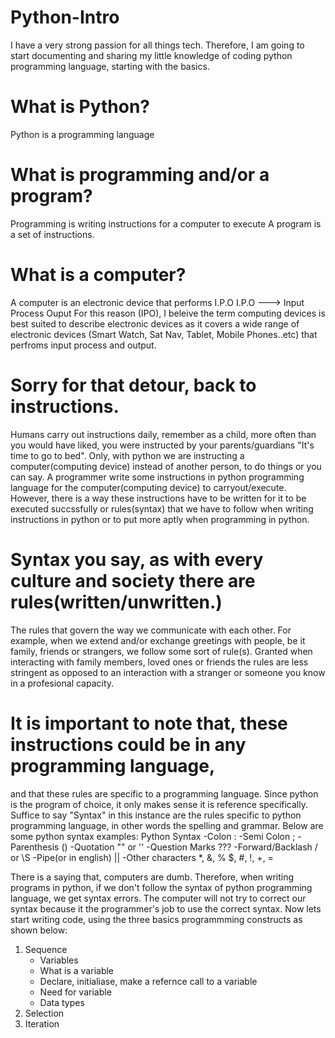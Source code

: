 # Python-Intro
I have a very strong passion for all things tech. Therefore, I am going to start documenting and sharing my little knowledge of coding python programming language, starting with the basics.

# What is Python?
Python is a programming language
# What is programming and/or a program?
Programming is writing instructions for a computer to execute
A program is a set of instructions.
# What is a computer?
A computer is an electronic device that performs I.P.O
I.P.O ---> Input Process Ouput
For this reason (IPO), I beleive the term computing devices is best suited to describe electronic devices as it covers a wide range of electronic devices (Smart Watch, Sat Nav, Tablet, Mobile Phones..etc) that perfroms input process and output.

# Sorry for that detour, back to instructions. 
Humans carry out instructions daily, remember as a child, more often than you would have liked, you were instructed by your parents/guardians "It's time to go to bed". Only, with python we are instructing a computer(computing device) instead of another person, 
to do things or you can say. A programmer write some instructions in python programming language for the computer(computing device) to carryout/execute.  However, there is a way these instructions have to be written for it to be executed succssfully or rules(syntax) that we have to follow when writing instructions in python or to put more aptly when programming in python.

# Syntax you say, as with every culture and society there are rules(written/unwritten.) 
The rules that govern the way we communicate with each other. For example, when we extend and/or exchange greetings with people, be it family, friends or strangers, we follow some sort of rule(s). Granted when interacting with family members, loved ones or friends the rules are less stringent as opposed to an interaction with a stranger or someone you know in a profesional capacity.

# It is important to note that, these instructions could be in any programming language, 
and that these rules are specific to a programming language. Since python is the program of choice, it only makes sense it is reference specifically. Suffice to say "Syntax" in this instance are the rules specific to python programming language, in other words the spelling and grammar. Below are some python syntax examples:
Python Syntax
 -Colon :
 -Semi Colon ;
 -Parenthesis ()
 -Quotation "" or ''
 -Question Marks ???
 -Forward/Backlash / or \S
 -Pipe(or in english) ||
 -Other characters *, &, % $, #, !, +, = 

There is a saying that, computers are dumb. Therefore, when writing programs in python, if we don't follow the syntax of python programming language, we get syntax errors. The computer will not try to correct our syntax because it the programmer's job to use the correct syntax. Now lets start writing code, using the three basics programmming constructs as shown below:
1. Sequence 
   - Variables
    - What is a variable
    - Declare, initialiase, make a refernce call to a variable
    - Need for variable
   - Data types
2. Selection
3. Iteration